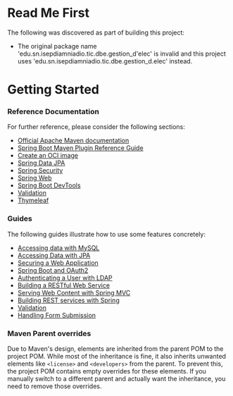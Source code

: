 # Read Me First
The following was discovered as part of building this project:

* The original package name 'edu.sn.isepdiamniadio.tic.dbe.gestion_d'elec' is invalid and this project uses 'edu.sn.isepdiamniadio.tic.dbe.gestion_d.elec' instead.

# Getting Started

### Reference Documentation
For further reference, please consider the following sections:

* [Official Apache Maven documentation](https://maven.apache.org/guides/index.html)
* [Spring Boot Maven Plugin Reference Guide](https://docs.spring.io/spring-boot/3.3.5/maven-plugin)
* [Create an OCI image](https://docs.spring.io/spring-boot/3.3.5/maven-plugin/build-image.html)
* [Spring Data JPA](https://docs.spring.io/spring-boot/3.3.5/reference/data/sql.html#data.sql.jpa-and-spring-data)
* [Spring Security](https://docs.spring.io/spring-boot/3.3.5/reference/web/spring-security.html)
* [Spring Web](https://docs.spring.io/spring-boot/3.3.5/reference/web/servlet.html)
* [Spring Boot DevTools](https://docs.spring.io/spring-boot/3.3.5/reference/using/devtools.html)
* [Validation](https://docs.spring.io/spring-boot/3.3.5/reference/io/validation.html)
* [Thymeleaf](https://docs.spring.io/spring-boot/3.3.5/reference/web/servlet.html#web.servlet.spring-mvc.template-engines)

### Guides
The following guides illustrate how to use some features concretely:

* [Accessing data with MySQL](https://spring.io/guides/gs/accessing-data-mysql/)
* [Accessing Data with JPA](https://spring.io/guides/gs/accessing-data-jpa/)
* [Securing a Web Application](https://spring.io/guides/gs/securing-web/)
* [Spring Boot and OAuth2](https://spring.io/guides/tutorials/spring-boot-oauth2/)
* [Authenticating a User with LDAP](https://spring.io/guides/gs/authenticating-ldap/)
* [Building a RESTful Web Service](https://spring.io/guides/gs/rest-service/)
* [Serving Web Content with Spring MVC](https://spring.io/guides/gs/serving-web-content/)
* [Building REST services with Spring](https://spring.io/guides/tutorials/rest/)
* [Validation](https://spring.io/guides/gs/validating-form-input/)
* [Handling Form Submission](https://spring.io/guides/gs/handling-form-submission/)

### Maven Parent overrides

Due to Maven's design, elements are inherited from the parent POM to the project POM.
While most of the inheritance is fine, it also inherits unwanted elements like `<license>` and `<developers>` from the parent.
To prevent this, the project POM contains empty overrides for these elements.
If you manually switch to a different parent and actually want the inheritance, you need to remove those overrides.

